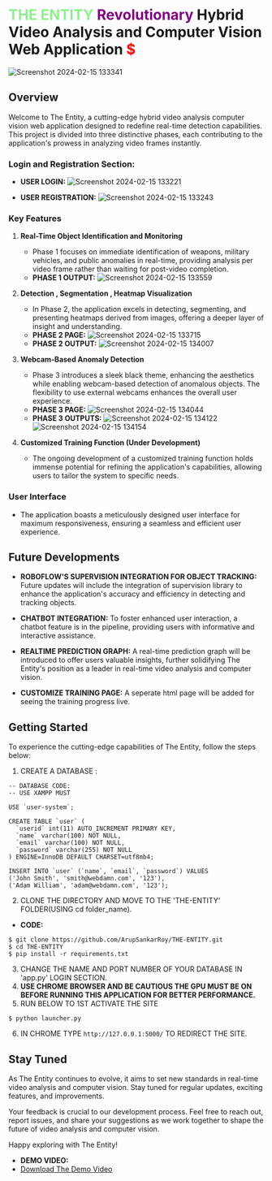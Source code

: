 # <span style="color:lightgreen">THE ENTITY</span> <span style="color:purple">Revolutionary</span> Hybrid Video Analysis and Computer Vision Web Application <span style="color:red">$</span>

![Screenshot 2024-02-15 133341](https://github.com/ArupSankarRoy/THE-ENTITY/assets/115450599/00cd2ebd-8e93-4358-b300-b042eab7df41)

## Overview

Welcome to The Entity, a cutting-edge hybrid video analysis computer vision web application designed to redefine real-time detection capabilities. This project is divided into three distinctive phases, each contributing to the application's prowess in analyzing video frames instantly.

### Login and Registration Section:
-   **USER LOGIN:**
    ![Screenshot 2024-02-15 133221](https://github.com/ArupSankarRoy/THE-ENTITY/assets/115450599/69610d2c-2d20-4c8b-99e0-05dc0146d0e7)

-   **USER REGISTRATION:**
    ![Screenshot 2024-02-15 133243](https://github.com/ArupSankarRoy/THE-ENTITY/assets/115450599/a202c0fe-79c2-45e8-80f5-b729283d9e98)

### Key Features

1. **Real-Time Object Identification and Monitoring**
   - Phase 1 focuses on immediate identification of weapons, military vehicles, and public anomalies in real-time, providing analysis per video frame rather than waiting for post-video completion.
   - **PHASE 1 OUTPUT:**
     ![Screenshot 2024-02-15 133559](https://github.com/ArupSankarRoy/THE-ENTITY/assets/115450599/857db05c-3e4a-46cd-9d17-2f4cd6ca6f69)
     

2. **Detection , Segmentation , Heatmap Visualization**
   - In Phase 2, the application excels in detecting, segmenting, and presenting heatmaps derived from images, offering a deeper layer of insight and understanding.
   - **PHASE 2 PAGE:**
     ![Screenshot 2024-02-15 133715](https://github.com/ArupSankarRoy/THE-ENTITY/assets/115450599/b6c6f9f1-2949-4c66-b0d0-e820685fbe88)
   - **PHASE 2 OUTPUT:**
      ![Screenshot 2024-02-15 134007](https://github.com/ArupSankarRoy/THE-ENTITY/assets/115450599/c84b57ee-a0fe-45f4-8b49-1495b83fc6bd)


3. **Webcam-Based Anomaly Detection**
   - Phase 3 introduces a sleek black theme, enhancing the aesthetics while enabling webcam-based detection of anomalous objects. The flexibility to use external webcams enhances the overall user experience.
   - **PHASE 3 PAGE:**
     ![Screenshot 2024-02-15 134044](https://github.com/ArupSankarRoy/THE-ENTITY/assets/115450599/4a41a7ca-e5f2-4d16-83b6-423510b8bda3)
   - **PHASE 3 OUTPUTS:**
     ![Screenshot 2024-02-15 134122](https://github.com/ArupSankarRoy/THE-ENTITY/assets/115450599/6ecd13dd-0d52-4263-a5d5-222885bb9724)
     ![Screenshot 2024-02-15 134154](https://github.com/ArupSankarRoy/THE-ENTITY/assets/115450599/5ffeb4ea-7dd0-4a73-ae1c-133c1f28b7be)



4. **Customized Training Function (Under Development)**
   - The ongoing development of a customized training function holds immense potential for refining the application's capabilities, allowing users to tailor the system to specific needs.

### User Interface

- The application boasts a meticulously designed user interface for maximum responsiveness, ensuring a seamless and efficient user experience.

## Future Developments

- **ROBOFLOW'S SUPERVISION INTEGRATION FOR OBJECT TRACKING:** Future updates will include the integration of supervision library to enhance the application's accuracy and efficiency in detecting and tracking objects.

- **CHATBOT INTEGRATION:** To foster enhanced user interaction, a chatbot feature is in the pipeline, providing users with informative and interactive assistance.

- **REALTIME PREDICTION GRAPH:** A real-time prediction graph will be introduced to offer users valuable insights, further solidifying The Entity's position as a leader in real-time video analysis and computer vision.

- **CUSTOMIZE TRAINING PAGE:** A seperate html page will be added for seeing the training progress live.

## Getting Started

To experience the cutting-edge capabilities of The Entity, follow the steps below:

1. CREATE A DATABASE :
```
-- DATABASE CODE:
-- USE XAMPP MUST

USE `user-system`;

CREATE TABLE `user` (
  `userid` int(11) AUTO_INCREMENT PRIMARY KEY,
  `name` varchar(100) NOT NULL,
  `email` varchar(100) NOT NULL,
  `password` varchar(255) NOT NULL
) ENGINE=InnoDB DEFAULT CHARSET=utf8mb4;

INSERT INTO `user` (`name`, `email`, `password`) VALUES
('John Smith', 'smith@webdamn.com', '123'),
('Adam William', 'adam@webdamn.com', '123');

```
2. CLONE THE DIRECTORY AND MOVE TO THE 'THE-ENTITY' FOLDER(USING cd folder_name).
-  **CODE:**
```
$ git clone https://github.com/ArupSankarRoy/THE-ENTITY.git
$ cd THE-ENTITY
$ pip install -r requirements.txt
```
3. CHANGE THE NAME AND PORT NUMBER OF YOUR DATABASE IN 'app.py' LOGIN SECTION.
4. **USE CHROME BROWSER AND BE CAUTIOUS THE GPU MUST BE ON BEFORE RUNNING THIS APPLICATION FOR BETTER PERFORMANCE.**
5. RUN BELOW TO 1ST ACTIVATE THE SITE
```
$ python launcher.py
```
6. IN CHROME TYPE `http://127.0.0.1:5000/` TO REDIRECT THE SITE.

## Stay Tuned

As The Entity continues to evolve, it aims to set new standards in real-time video analysis and computer vision. Stay tuned for regular updates, exciting features, and improvements.

Your feedback is crucial to our development process. Feel free to reach out, report issues, and share your suggestions as we work together to shape the future of video analysis and computer vision.

Happy exploring with The Entity!

- **DEMO VIDEO:**
- [Download The Demo Video](https://drive.google.com/file/d/1bK_SFv0EmgxaIwiEx5I0Pa9NnVtSzHPB/view?usp=sharing)


